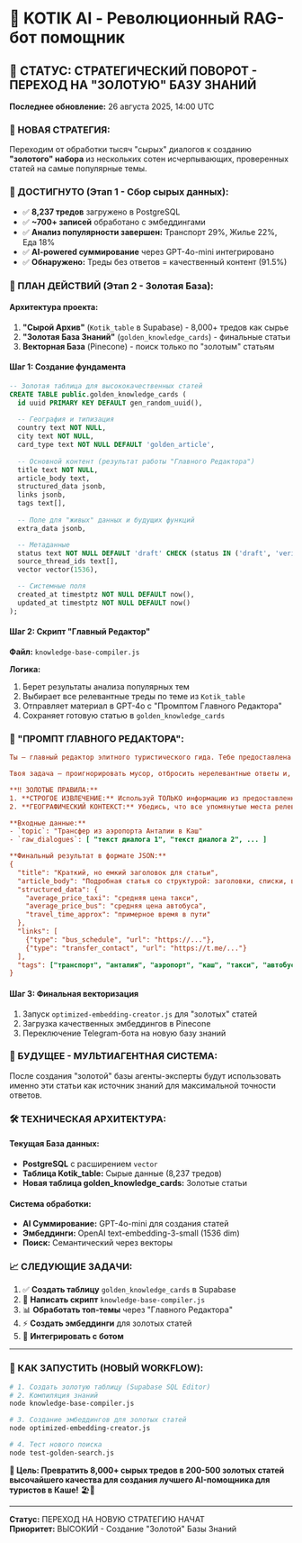 # 🤖 KOTIK AI - Революционный RAG-бот помощник

## 🎯 СТАТУС: СТРАТЕГИЧЕСКИЙ ПОВОРОТ - ПЕРЕХОД НА "ЗОЛОТУЮ" БАЗУ ЗНАНИЙ

**Последнее обновление:** 26 августа 2025, 14:00 UTC

### 🔄 НОВАЯ СТРАТЕГИЯ:
Переходим от обработки тысяч "сырых" диалогов к созданию **"золотого" набора** из нескольких сотен исчерпывающих, проверенных статей на самые популярные темы.

### 🎉 ДОСТИГНУТО (Этап 1 - Сбор сырых данных):
- ✅ **8,237 тредов** загружено в PostgreSQL
- ✅ **~700+ записей** обработано с эмбеддингами 
- ✅ **Анализ популярности завершен:** Транспорт 29%, Жилье 22%, Еда 18%
- ✅ **AI-powered суммирование** через GPT-4o-mini интегрировано
- ✅ **Обнаружено:** Треды без ответов = качественный контент (91.5%)

### 🚀 ПЛАН ДЕЙСТВИЙ (Этап 2 - Золотая База):

#### **Архитектура проекта:**
1. **"Сырой Архив"** (`Kotik_table` в Supabase) - 8,000+ тредов как сырье
2. **"Золотая База Знаний"** (`golden_knowledge_cards`) - финальные статьи
3. **Векторная База** (Pinecone) - поиск только по "золотым" статьям

#### **Шаг 1: Создание фундамента**
```sql
-- Золотая таблица для высококачественных статей
CREATE TABLE public.golden_knowledge_cards (
  id uuid PRIMARY KEY DEFAULT gen_random_uuid(),
  
  -- География и типизация
  country text NOT NULL,
  city text NOT NULL,
  card_type text NOT NULL DEFAULT 'golden_article',
  
  -- Основной контент (результат работы "Главного Редактора")
  title text NOT NULL,
  article_body text,
  structured_data jsonb,
  links jsonb,
  tags text[],
  
  -- Поле для "живых" данных и будущих функций
  extra_data jsonb,

  -- Метаданные
  status text NOT NULL DEFAULT 'draft' CHECK (status IN ('draft', 'verified', 'needs_update')),
  source_thread_ids text[],
  vector vector(1536),

  -- Системные поля
  created_at timestptz NOT NULL DEFAULT now(),
  updated_at timestptz NOT NULL DEFAULT now()
);
```

#### **Шаг 2: Скрипт "Главный Редактор"**
**Файл:** `knowledge-base-compiler.js`

**Логика:**
1. Берет результаты анализа популярных тем
2. Выбирает все релевантные треды по теме из `Kotik_table`
3. Отправляет материал в GPT-4o с "Промптом Главного Редактора"
4. Сохраняет готовую статью в `golden_knowledge_cards`

### 🧠 "ПРОМПТ ГЛАВНОГО РЕДАКТОРА":

```ini
Ты — главный редактор элитного туристического гида. Тебе предоставлена подборка из множества диалогов из реального чата на ОДНУ КОНКРЕТНУЮ ТЕМУ.

Твоя задача — проигнорировать мусор, отбросить нерелевантные ответы и, основываясь на самом полезном из этих диалогов, написать ОДНУ, исчерпывающую, структурированную и легкую для чтения статью.

**‼️ ЗОЛОТЫЕ ПРАВИЛА:**
1. **СТРОГОЕ ИЗВЛЕЧЕНИЕ:** Используй ТОЛЬКО информацию из предоставленных текстов. Не добавляй ничего от себя.
2. **ГЕОГРАФИЧЕСКИЙ КОНТЕКСТ:** Убедись, что все упомянутые места релевантны основной теме.

**Входные данные:**
- `topic`: "Трансфер из аэропорта Анталии в Каш"
- `raw_dialogues`: [ "текст диалога 1", "текст диалога 2", ... ]

**Финальный результат в формате JSON:**
{
  "title": "Краткий, но емкий заголовок для статьи",
  "article_body": "Подробная статья со структурой: заголовки, списки, важная информация",
  "structured_data": {
    "average_price_taxi": "средняя цена такси",
    "average_price_bus": "средняя цена автобуса",
    "travel_time_approx": "примерное время в пути"
  },
  "links": [
    {"type": "bus_schedule", "url": "https://..."},
    {"type": "transfer_contact", "url": "https://t.me/..."}
  ],
  "tags": ["транспорт", "анталия", "аэропорт", "каш", "такси", "автобус"]
}
```

#### **Шаг 3: Финальная векторизация**
1. Запуск `optimized-embedding-creator.js` для "золотых" статей
2. Загрузка качественных эмбеддингов в Pinecone
3. Переключение Telegram-бота на новую базу знаний

### 🔮 БУДУЩЕЕ - МУЛЬТИАГЕНТНАЯ СИСТЕМА:
После создания "золотой" базы агенты-эксперты будут использовать именно эти статьи как источник знаний для максимальной точности ответов.

### 🛠️ ТЕХНИЧЕСКАЯ АРХИТЕКТУРА:

#### **Текущая База данных:**
- **PostgreSQL** с расширением `vector`  
- **Таблица Kotik_table:** Сырые данные (8,237 тредов)
- **Новая таблица golden_knowledge_cards:** Золотые статьи

#### **Система обработки:**
- **AI Суммирование:** GPT-4o-mini для создания статей
- **Эмбеддинги:** OpenAI text-embedding-3-small (1536 dim)
- **Поиск:** Семантический через векторы

### 📈 СЛЕДУЮЩИЕ ЗАДАЧИ:

1. ✅ **Создать таблицу** `golden_knowledge_cards` в Supabase
2. 🔧 **Написать скрипт** `knowledge-base-compiler.js`
3. 📊 **Обработать топ-темы** через "Главного Редактора"
4. ⚡ **Создать эмбеддинги** для золотых статей
5. 🤖 **Интегрировать с ботом**

---

### 🚀 КАК ЗАПУСТИТЬ (НОВЫЙ WORKFLOW):

```bash
# 1. Создать золотую таблицу (Supabase SQL Editor)
# 2. Компиляция знаний
node knowledge-base-compiler.js

# 3. Создание эмбеддингов для золотых статей  
node optimized-embedding-creator.js

# 4. Тест нового поиска
node test-golden-search.js
```

**🎯 Цель: Превратить 8,000+ сырых тредов в 200-500 золотых статей высочайшего качества для создания лучшего AI-помощника для туристов в Каше!** 🏖️🤖

---

**Статус:** ПЕРЕХОД НА НОВУЮ СТРАТЕГИЮ НАЧАТ  
**Приоритет:** ВЫСОКИЙ - Создание "Золотой" Базы Знаний